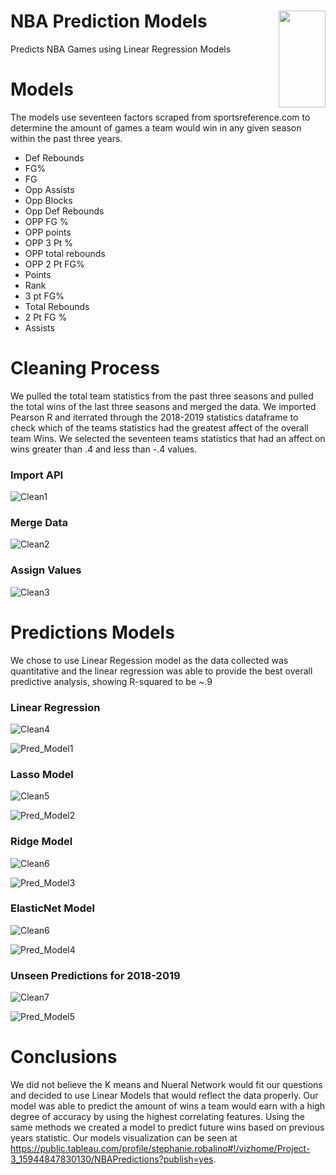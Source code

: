 # NBA Prediction Models <img align="right" width="75" height="155" src="https://cdn.freebiesupply.com/images/large/2x/nba-logo-transparent.png">


Predicts NBA Games using Linear Regression Models 

# Models
The models use seventeen factors scraped from sportsreference.com to determine the amount of games a team would win in any given season within the past three years. 

* Def Rebounds   
* FG%
* FG            
* Opp Assists
* Opp Blocks     
* Opp Def Rebounds
* OPP FG %      
* OPP points
* OPP 3 Pt %     
* OPP total rebounds
* OPP 2 Pt FG% 
* Points
* Rank       
* 3 pt FG%
* Total Rebounds  
* 2 Pt FG % 
* Assists

# **Cleaning Process**

We pulled the total team statistics from the past three seasons and pulled the total wins of the last three seasons and merged the data. We imported Pearson R and iterrated through the 2018-2019 statistics dataframe to check which of the teams statistics had the greatest affect of the overall team Wins. We selected the seventeen teams statistics that had an affect on wins greater than .4 and less than -.4 values. 

### Import API
![Clean1](https://github.com/D-3nvironmentalist/Project-3/blob/master/Images/import_sports.PNG)
### Merge Data
![Clean2](https://github.com/D-3nvironmentalist/Project-3/blob/master/Images/Merge_Data.PNG) 
### Assign Values
![Clean3](https://github.com/D-3nvironmentalist/Project-3/blob/master/Images/assignvlaues.PNG) 

# **Predictions Models**
We chose to use Linear Regession model as the data collected was quantitative and the linear regression was able to provide the best overall predictive analysis, showing R-squared to be ~.9

### Linear Regression
 ![Clean4]( https://github.com/D-3nvironmentalist/Project-3/blob/master/Images/Lineregmodel.PNG) 
 
 ![Pred_Model1](https://github.com/D-3nvironmentalist/Project-3/blob/master/Images/Linear_Reg.PNG)

### Lasso Model
 ![Clean5](https://github.com/D-3nvironmentalist/Project-3/blob/master/Images/lasso_jupyterPNG.PNG) 
 
 ![Pred_Model2](https://github.com/D-3nvironmentalist/Project-3/blob/master/Images/lasso_chart.PNG)  

### Ridge Model
 ![Clean6](https://github.com/D-3nvironmentalist/Project-3/blob/master/Images/Ridge_jupyter.PNG) 
 
 ![Pred_Model3](https://github.com/D-3nvironmentalist/Project-3/blob/master/Images/Ridge_Model.PNG)  

### ElasticNet Model
 ![Clean6](https://github.com/D-3nvironmentalist/Project-3/blob/master/Images/elastic_model.PNG) 
 
 ![Pred_Model4](https://github.com/D-3nvironmentalist/Project-3/blob/master/Images/ElasticModel.PNG) 
 
 ### Unseen Predictions for 2018-2019
 ![Clean7](https://github.com/D-3nvironmentalist/Project-3/blob/master/Images/Unseen_PredictionsPNG.PNG) 
 
![Pred_Model5](https://github.com/D-3nvironmentalist/Project-3/blob/master/Images/Unseen_Predictions.PNG) 
 
 # **Conclusions**
 We did not believe the K means and Nueral Network would fit our questions and decided to use Linear Models that would reflect the data properly. Our model was able to predict the amount of wins a team would earn with a high degree of accuracy by using the highest correlating features. Using the same methods we created a model to predict future wins based on previous years statistic. Our models visualization can be seen at https://public.tableau.com/profile/stephanie.robalino#!/vizhome/Project-3_15944847830130/NBAPredictions?publish=yes.  
